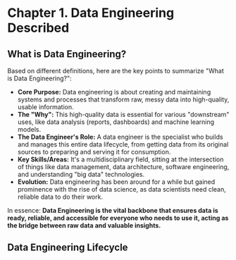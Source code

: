 # Chapter 1. Data Engineering Described
## What is Data Engineering?

Based on different definitions, here are the key points to summarize "What is Data Engineering?":

* **Core Purpose:** Data engineering is about creating and maintaining systems and processes that transform raw, messy data into high-quality, usable information.
* **The "Why":** This high-quality data is essential for various "downstream" uses, like data analysis (reports, dashboards) and machine learning models.
* **The Data Engineer's Role:** A data engineer is the specialist who builds and manages this entire data lifecycle, from getting data from its original sources to preparing and serving it for consumption.
* **Key Skills/Areas:** It's a multidisciplinary field, sitting at the intersection of things like data management, data architecture, software engineering, and understanding "big data" technologies.
* **Evolution:** Data engineering has been around for a while but gained prominence with the rise of data science, as data scientists need clean, reliable data to do their work.

In essence: **Data Engineering is the vital backbone that ensures data is ready, reliable, and accessible for everyone who needs to use it, acting as the bridge between raw data and valuable insights.**

## Data Engineering Lifecycle
